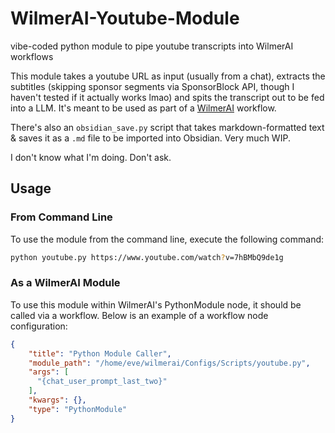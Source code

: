 # WilmerAI-Youtube-Module
vibe-coded python module to pipe youtube transcripts into WilmerAI workflows


This module takes a youtube URL as input (usually from a chat), extracts the subtitles (skipping sponsor segments via SponsorBlock API, though I haven't tested if it actually works lmao) and spits the transcript out to be fed into a LLM. It's meant to be used as part of a [WilmerAI](https://github.com/SomeOddCodeGuy/WilmerAI) workflow.

There's also an `obsidian_save.py` script that takes markdown-formatted text & saves it as a `.md` file to be imported into Obsidian. Very much WIP. 

I don't know what I'm doing. Don't ask.


## Usage

### From Command Line

To use the module from the command line, execute the following command:

```bash
python youtube.py https://www.youtube.com/watch?v=7hBMbQ9de1g
```

### As a WilmerAI Module

To use this module within WilmerAI's PythonModule node, it should be called via a workflow. Below is an example of a workflow node configuration:

```json
{
    "title": "Python Module Caller",
    "module_path": "/home/eve/wilmerai/Configs/Scripts/youtube.py",
    "args": [
      "{chat_user_prompt_last_two}"
    ],
    "kwargs": {},
    "type": "PythonModule"
}
```